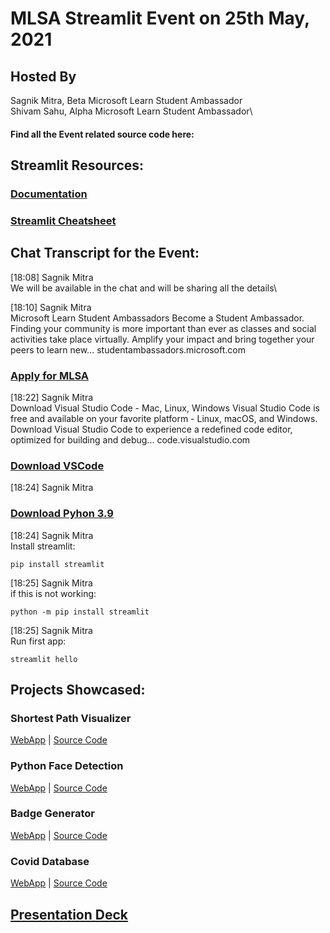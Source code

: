 # MLSA Streamlit Event on 25th May, 2021
## Hosted By 
Sagnik Mitra, Beta Microsoft Learn Student Ambassador\
Shivam Sahu, Alpha Microsoft Learn Student Ambassador\

#### Find all the Event related source code here:

## Streamlit Resources:
### [Documentation]() 
### [Streamlit Cheatsheet](https://share.streamlit.io/daniellewisdl/streamlit-cheat-sheet/app.py)

## Chat Transcript for the Event:

[18:08] Sagnik Mitra\
We will be available in the chat and will be sharing all the details\

[18:10] Sagnik Mitra\
Microsoft Learn Student Ambassadors
Become a Student Ambassador. Finding your community is more important than ever as classes and social activities take place virtually. Amplify your impact and bring together your peers to learn new...
studentambassadors.microsoft.com
### [Apply for MLSA](https://studentambassadors.microsoft.com/en-us/apply)

[18:22] Sagnik Mitra\
Download Visual Studio Code - Mac, Linux, Windows
Visual Studio Code is free and available on your favorite platform - Linux, macOS, and Windows. Download Visual Studio Code to experience a redefined code editor, optimized for building and debug...
code.visualstudio.com
### [Download VSCode](https://code.visualstudio.com/download)

[18:24] Sagnik Mitra
### [Download Pyhon 3.9](https://www.python.org/downloads/release/python-395)


[18:24] Sagnik Mitra\
Install streamlit:

```
pip install streamlit
```

[18:25] Sagnik Mitra\
if this is not working:
```
python -m pip install streamlit
```

[18:25] Sagnik Mitra\
Run first app:
```
streamlit hello
```

## Projects Showcased:
### Shortest Path Visualizer
[WebApp](https://share.streamlit.io/supershivam13/shortest_route_visualizer_for_electric_vehicles/main/main.py) | [Source Code](https://github.com/supershivam13/Shortest_Route_Visualizer_for_Electric_Vehicles/blob/main/main.py)

### Python Face Detection
[WebApp](https://share.streamlit.io/sagnikmitra/face-detection-opencv-streamlit/main/app.py) | [Source Code](https://github.com/sagnikmitra/Face-Detection-OpenCV-Streamlit)

### Badge Generator
[WebApp](https://bit.ly/qwiklabs-progress) | [Source Code](https://github.com/sagnikmitra/_opensource_Qwiklabs-Progress-Generator-Streamlit)

### Covid Database
[WebApp](https://covidoff.live/viewdata.html) | [Source Code](https://github.com/covidoff/covidoff/tree/main/covidoff-data-portal)

## [Presentation Deck](https://github.com/sagnikmitra/streamlit-event/blob/main/Hosting%20your%20First%20WebApp%20on%20Streamlit%20with%20VSCode%20Presentation.pdf)



